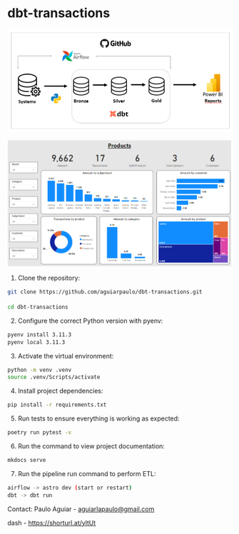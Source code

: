 # dbt-transactions

![Architecture](assets/architecture.png)

![Products Dashboard](assets/dash.png)

1. Clone the repository:
```bash
git clone https://github.com/aguiarpaulo/dbt-transactions.git

cd dbt-transactions
```
2. Configure the correct Python version with pyenv:
```bash
pyenv install 3.11.3
pyenv local 3.11.3
```
3. Activate the virtual environment:
```bash
python -m venv .venv
source .venv/Scripts/activate
```
4. Install project dependencies:
```bash
pip install -r requirements.txt 
```
5. Run tests to ensure everything is working as expected:
```bash
poetry run pytest -v
```
6. Run the command to view project documentation:
```bash
mkdocs serve
```
7. Run the pipeline run command to perform ETL:
```bash
airflow -> astro dev (start or restart)
dbt -> dbt run
```
Contact:
Paulo Aguiar - aguiarlapaulo@gmail.com

dash - https://shorturl.at/yltUt